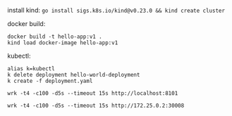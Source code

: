install kind:
`go install sigs.k8s.io/kind@v0.23.0 && kind create cluster`

docker build:
```
docker build -t hello-app:v1 .
kind load docker-image hello-app:v1
```

kubectl:
```
alias k=kubectl
k delete deployment hello-world-deployment
k create -f deployment.yaml

```

`wrk -t4 -c100 -d5s --timeout 15s http://localhost:8101`

`wrk -t4 -c100 -d5s --timeout 15s http://172.25.0.2:30008`